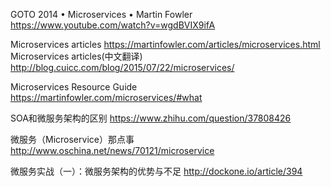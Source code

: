 GOTO 2014 • Microservices • Martin Fowler
https://www.youtube.com/watch?v=wgdBVIX9ifA

Microservices articles
https://martinfowler.com/articles/microservices.html
Microservices articles(中文翻译)
http://blog.cuicc.com/blog/2015/07/22/microservices/

Microservices Resource Guide
https://martinfowler.com/microservices/#what

SOA和微服务架构的区别
https://www.zhihu.com/question/37808426

微服务（Microservice）那点事
http://www.oschina.net/news/70121/microservice

微服务实战（一）：微服务架构的优势与不足
http://dockone.io/article/394
